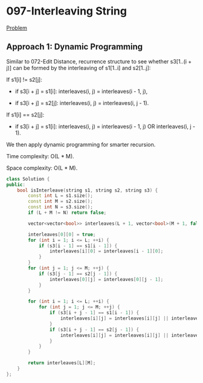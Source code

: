 # 097-Interleaving String

[Problem](https://leetcode.com/problems/interleaving-string/)

## Approach 1: Dynamic Programming

Similar to 072-Edit Distance, recurrence structure to see whether s3[1..(i + j)] can be formed by the interleaving of s1[1..i] and s2[1..j]:

If s1[i] != s2[j]:

* if s3[i + j] = s1[i]: interleaves(i, j) = interleaves(i - 1, j),

* if s3[i + j] = s2[j]: interleaves(i, j) = interleaves(i, j - 1).

If s1[i] == s2[j]:

* if s3[i + j] = s1[i]: interleaves(i, j) = interleaves(i - 1, j) OR interleaves(i, j - 1).

We then apply dynamic programming for smarter recursion.

Time complexity: O(L * M).

Space complexity: O(L * M).

```c++
class Solution {
public:
    bool isInterleave(string s1, string s2, string s3) {
        const int L = s1.size();
        const int M = s2.size();
        const int N = s3.size();
        if (L + M != N) return false;

        vector<vector<bool>> interleaves(L + 1, vector<bool>(M + 1, false));

        interleaves[0][0] = true;
        for (int i = 1; i <= L; ++i) {
            if (s3[i - 1] == s1[i - 1]) {
                interleaves[i][0] = interleaves[i - 1][0];
            }
        }
        for (int j = 1; j <= M; ++j) {
            if (s3[j - 1] == s2[j - 1]) {
                interleaves[0][j] = interleaves[0][j - 1];
            }
        }

        for (int i = 1; i <= L; ++i) {
            for (int j = 1; j <= M; ++j) {
                if (s3[i + j - 1] == s1[i - 1]) {
                    interleaves[i][j] = interleaves[i][j] || interleaves[i - 1][j];
                }
                if (s3[i + j - 1] == s2[j - 1]) {
                    interleaves[i][j] = interleaves[i][j] || interleaves[i][j - 1];
                }
            }
        }

        return interleaves[L][M];
    }
};
```
